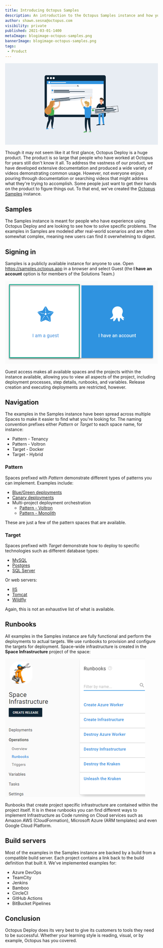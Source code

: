 ```yaml
---
title: Introducing Octopus Samples
description: An introduction to the Octopus Samples instance and how you can access it to see sample projects in Octopus Deploy.
author: shawn.sesna@octopus.com
visibility: private
published: 2021-03-01-1400
metaImage: blogimage-octopus-samples.png
bannerImage: blogimage-octopus-samples.png
tags:
 - Product
---
```


![An image of people moving Octopus components](blogimage-octopus-samples.png)

Though it may not seem like it at first glance, Octopus Deploy is a huge product.  The product is so large that people who have worked at Octopus for years still don't know it all.  To address the vastness of our product, we have developed extensive documentation and produced a wide variety of videos demonstrating common usage.  However, not everyone enjoys pouring through documentation or searching videos that might address what they're trying to accomplish.  Some people just want to get their hands on the product to figure things out. To that end, we've created the [Octopus Samples](https://samples.octopus.app) instance.

## Samples

The Samples instance is meant for people who have experience using Octopus Deploy and are looking to see how to solve specific problems.  The examples in Samples are modeled after real-world scenarios and are often somewhat complex, meaning new users can find it overwhelming to digest.

## Signing in

Samples is a publicly available instance for anyone to use. Open https://samples.octopus.app in a browser and select Guest (the **I have an account** option is for members of the Solutions Team.)

![The Octopus Sample's sign-in page](octopus-sign-in.png)

Guest access makes all available spaces and the projects within the instance available, allowing you to view all aspects of the project, including deployment processes, step details, runbooks, and variables.  Release creation and executing deployments are restricted, however.

## Navigation

The examples in the Samples instance have been spread across multiple Spaces to make it easier to find what you're looking for.  The naming convention prefixes either _Pattern_ or _Target_ to each space name, for instance:

- Pattern - Tenancy
- Pattern - Voltron
- Target - Docker
- Target  - Hybrid

### Pattern

Spaces prefixed with _Pattern_ demonstrate different types of patterns you can implement.  Examples include:
- [Blue/Green deployments](https://samples.octopus.app/app#/Spaces-302)
- [Canary deployments](https://samples.octopus.app/app#/Spaces-542)
- Multi-project deployment orchestration
  - [Pattern - Voltron](https://samples.octopus.app/app#/Spaces-603)
  - [Pattern - Monolith](https://samples.octopus.app/app#/Spaces-362)

These are just a few of the pattern spaces that are available.

### Target

Spaces prefixed with _Target_ demonstrate how to deploy to specific technologies such as different database types:
- [MySQL](https://samples.octopus.app/app#/Spaces-242)
- [Postgres](https://samples.octopus.app/app#/Spaces-243)
- [SQL Server](https://samples.octopus.app/app#/Spaces-106)

Or web servers:
- [IIS](https://samples.octopus.app/app#/Spaces-202)
- [Tomcat](https://samples.octopus.app/app#/Spaces-203)
- [Wildfly](https://samples.octopus.app/app#/Spaces-85)

Again, this is not an exhaustive list of what is available.

## Runbooks

All examples in the Samples instance are fully functional and perform the deployments to actual targets.  We use runbooks to provision and configure the targets for deployment.  Space-wide infrastructure is created in the **Space Infrastructure** project of the space:

![Octopus Space Infrastructure space](octopus-space-infrastructure.png)

Runbooks that create project specific infrastructure are contained within the project itself.  It is in these runbooks you can find different ways to implement Infrastructure as Code running on Cloud services such as Amazon AWS (CloudFormation), Microsoft Azure (ARM templates) and even Google Cloud Platform.

## Build servers

Most of the examples in the Samples instance are backed by a build from a compatible build server.  Each project contains a link back to the build definition that built it.  We've implemented examples for:

- Azure DevOps
- TeamCity
- Jenkins
- Bamboo
- CircleCI
- GitHub Actions
- BitBucket Pipelines

## Conclusion

Octopus Deploy does its very best to give its customers to tools they need to be successful.  Whether your learning style is reading, visual, or by example, Octopus has you covered.

